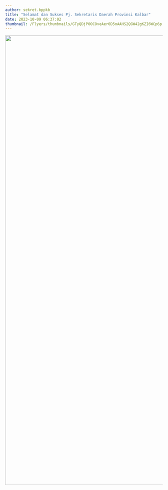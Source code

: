 ```yaml
---
author: sekret.bppkb
title: "Selamat dan Sukses Pj. Sekretaris Daerah Provinsi Kalbar"
date: 2023-10-09 06:37:02
thumbnail: /Flyers/thumbnails/GTyQDjP0OCOveAer0D5oAAHS2QGW42gKZI6WCp6p.png
---
```

<p><img src="/images/R525KIaeKORPAiKPPqFs.png" alt="" width="1146" height="1433" /></p>